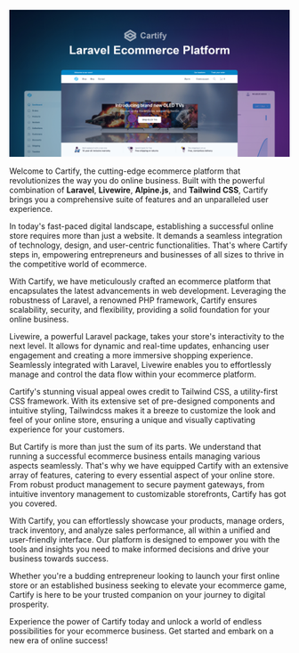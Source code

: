 ![Cartify banner](public/img/social-card.jpg)

Welcome to Cartify, the cutting-edge ecommerce platform that revolutionizes the way you do online business. Built with
the powerful combination of **Laravel**, **Livewire**, **Alpine.js**, and **Tailwind CSS**, Cartify brings you a
comprehensive suite of features and an unparalleled user experience.

In today's fast-paced digital landscape, establishing a successful online store requires more than just a website. It
demands a seamless integration of technology, design, and user-centric functionalities. That's where Cartify steps in,
empowering entrepreneurs and businesses of all sizes to thrive in the competitive world of ecommerce.

With Cartify, we have meticulously crafted an ecommerce platform that encapsulates the latest advancements in web
development. Leveraging the robustness of Laravel, a renowned PHP framework, Cartify ensures scalability, security, and
flexibility, providing a solid foundation for your online business.

Livewire, a powerful Laravel package, takes your store's interactivity to the next level. It allows for dynamic and
real-time updates, enhancing user engagement and creating a more immersive shopping experience. Seamlessly integrated
with Laravel, Livewire enables you to effortlessly manage and control the data flow within your ecommerce platform.

Cartify's stunning visual appeal owes credit to Tailwind CSS, a utility-first CSS framework. With its extensive set of
pre-designed components and intuitive styling, Tailwindcss makes it a breeze to customize the look and feel of your
online store, ensuring a unique and visually captivating experience for your customers.

But Cartify is more than just the sum of its parts. We understand that running a successful ecommerce business entails
managing various aspects seamlessly. That's why we have equipped Cartify with an extensive array of features, catering
to every essential aspect of your online store. From robust product management to secure payment gateways, from
intuitive inventory management to customizable storefronts, Cartify has got you covered.

With Cartify, you can effortlessly showcase your products, manage orders, track inventory, and analyze sales
performance, all within a unified and user-friendly interface. Our platform is designed to empower you with the tools
and insights you need to make informed decisions and drive your business towards success.

Whether you're a budding entrepreneur looking to launch your first online store or an established business seeking to
elevate your ecommerce game, Cartify is here to be your trusted companion on your journey to digital prosperity.

Experience the power of Cartify today and unlock a world of endless possibilities for your ecommerce business. Get
started and embark on a new era of online success!
